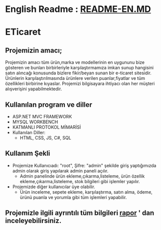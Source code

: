 # English Readme : [README-EN.MD](https://github.com/yemrecoskun/ETicaret/blob/master/README-EN.md)
# ETicaret
## Projemizin amacı;
  Projemizin amacı tüm ürün,marka ve modellerinin en uygununu bize gösteren ve bunları birbirleriyle karşılaştırmamıza imkan sunup hangisini satın alıncağı konusunda bizlere fikir/beyan sunan bir e-ticaret sitesidir. Ürünlerin karşılaştırılmasında ürünlere verilen puanlar,fiyatlar ve tüm özellikleri birbirine kıyaslar. Projemizi bilgisayara ihtiyacı olan her müşteri alışverişini yapabilmektedir.
## Kullanılan program ve diller
- ASP.NET MVC FRAMEWORK 
- MYSQL WORKBENCH 
- KATMANLI PROTOKOL MİMARİSİ 
- Kullanılan Diller:
    - HTML, CSS, JS, C#, SQL 
## Kullanım Şekli
- Projemize Kullanıcıadı: "root", Şifre: "admin" şekilde giriş yaptığımızda admin olarak giriş yapılarak admin paneli açılır.
  - Admin panelinde ürün ekleme,çıkarma,listeleme, ürün özellik ekleme,çıkarma,listeleme, stok bilgileri gibi işlemler yapılır.
- Projemizde diğer kullanıcılar üye olabilir.
  - Ürün inceleme, sepete ekleme, karşılaştırma, satın alma, ödeme, ürünü puanla ve yorumla gibi tüm işlemleri yapabilir.

  
## Projemizle ilgili ayrıntılı tüm bilgileri [rapor](https://github.com/yemrecoskun/ETicaret/blob/master/Rapor.pdf) ' dan inceleyebilirsiniz.
